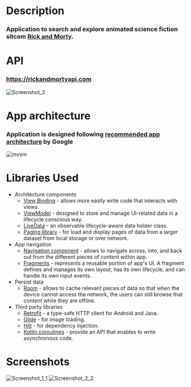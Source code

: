 # Description
### Application to search and explore animated science fiction sitcom [Rick and Morty](https://en.wikipedia.org/wiki/Rick_and_Morty).

# API
### https://rickandmortyapi.com
![Screenshot_3](https://user-images.githubusercontent.com/80069416/161750365-9c4efab9-094d-4648-8987-2328322309ae.jpg)

# App architecture
### Application is designed following [recommended app architecture](https://developer.android.com/jetpack/guide#recommended-app-arch) by Google
![mvvm](https://user-images.githubusercontent.com/80069416/162500352-f84208f4-d291-4cd1-90d1-829e731d4eef.png)

# Libraries Used
- Architecture components
  - [View Binding](https://developer.android.com/topic/libraries/view-binding) - allows more easily write code that interacts with views.
  - [ViewModel](https://developer.android.com/topic/libraries/architecture/viewmodel) - designed to store and manage UI-related data in a lifecycle conscious way.
  - [LiveData](https://developer.android.com/topic/libraries/architecture/livedata) - an observable lifecycle-aware data holder class.
  - [Paging library](https://developer.android.com/topic/libraries/architecture/paging/v3-overview) - for load and display pages of data from a larger dataset from local storage or over network.
- App navigation
  - [Navigation component](https://developer.android.com/guide/navigation) - allows to navigate across, into, and back out from the different pieces of content within app.
  - [Fragments](https://developer.android.com/guide/fragments) - represents a reusable portion of app's UI. A fragment defines and manages its own layout, has its own lifecycle, and can handle its own input events.
- Persist data
  - [Room](https://developer.android.com/training/data-storage/room) - allows to cache relevant pieces of data so that when the device cannot access the network, the users can still browse that content while they are offline.
- Third party libraries
  - [Retrofit](https://square.github.io/retrofit/) - a type-safe HTTP client for Android and Java.
  - [Glide](https://bumptech.github.io/glide/) - for image loading.
  - [Hilt](https://developer.android.com/training/dependency-injection/hilt-android) - for dependency injection.
  - [Kotlin coroutines](https://developer.android.com/topic/libraries/architecture/coroutines) - provide an API that enables to write asynchronous code.

# Screenshots
![Screenshot_1_1](https://user-images.githubusercontent.com/80069416/161974335-b0201fb1-bc2b-4e2a-8716-8c6ae3aa17f3.jpg) ![Screenshot_2_2](https://user-images.githubusercontent.com/80069416/161974353-1cce2e3c-bc3e-46ba-a03c-1068189b2437.jpg)


